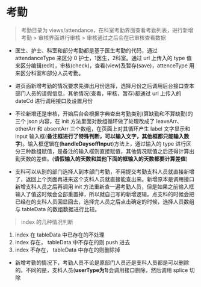 # 考勤

> 考勤目录为 views/attendance，在科室考勤界面查看考勤列表，进行新增考勤 > 审核界面进行审核 > 审核通过之后会在已审核查看数据

- 医生、护士、科室和部分考勤都是基于医生考勤的代码，通过 attendanceType 来区分 0 护士，1医生，2科室。通过 url 上传入的 type 值来区分编辑(edit)，审核(check)，查看(view)及暂存(save)，attenceType 用来区分科室和部分人员考勤。

- 进页面新增考勤的情况要求先弹出月份选择，选择月份之后调用后台接口查本部门人员的请假信息，其他情况(查看，审核，暂存)都通过 url 上传入的dateCd 进行调用接口及设置月份

- 不论新增还是审核，开始后台会根据字典查出考勤类别(算缺勤和不算缺勤)的三个 json 内容，在 init 方法里面对数组循环做了处理改成了 leaveArr、otherArr 和 absentArr 三个数组，在页面上对其循环产生 label 文字显示和 input 输入框(**备注框进行了特殊判断，可以输入文字，其他框都只能输入数字**)。输入框逻辑在(**handleDaysoffInput**)方法上，通过输入的 type 进行区分三种数组赋值，是备注的输入框则直接赋值，其他情况赋值之后还得计算出勤天数的差值。(**请假输入的天数和其他下面的框输入的天数都要计算差值**)

- 支科可以从别的部门选择人到本部门考勤，不用提交考勤支科人员就直接新增了，返回上个页面再进来这个支科人员就直接能查出来。新增原本是调用接口新增支科人员之后再调用 init 方法重新查一遍考勤人员，但是如果之前输入框输入了值这时候会全部重置掉，所以就自己写的新增逻辑。点支科的时候会把已经在的支科人员回显回去，选择完人员之后点击确定的时候，选择人员数组与 tableData 的数组数据进行比较。
> index 的几种情况判断
  1. index 在 tableData 中已存在的不处理
  2. index 存在， tableData 中不存在的则 push 进去
  3. index 不存在， tableData 中存在的则删除掉

- 新增考勤的情况下，考勤人员不论是原部门人员还是支科人员都是可以删除的。不同的是，支科人员(**userType为1**)会调用接口删除，然后调用 splice 切除